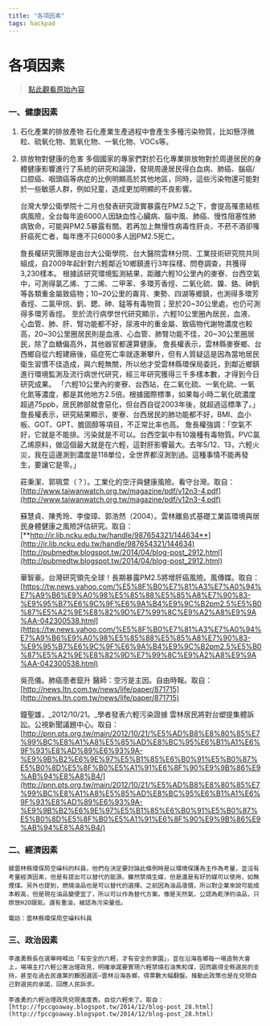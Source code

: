 ```yaml
---
title: "各項因素"
tags: hackpad
---
```


# 各項因素

> [點此觀看原始內容](https://g0v.hackpad.tw/%25E9%259B%25B2%25E6%259E%2597)

### 一、健康因素


1.  石化產業的排放產物
    石化產業生產過程中會產生多種污染物質，比如懸浮微粒、硫氧化物、氮氧化物、一氧化物、VOCs等。

2.  排放物對健康的危害
    多個國家的專家們對於石化專業排放物對於周邊居民的身體健康影響進行了系統的研究和論證，發現周邊居民得白血病、肺癌、腦癌/口腔癌、咽頭癌等病症的比例明顯高於其他地區，同時，這些污染物還可能對於一些敏感人群，例如兒童，造成更加明顯的不良影響。

    台灣大學公衛學院十二月也發表研究證實暴露在PM2.5之下，會提高罹患結核病風險，全台每年逾6000人因缺血性心臟病、腦中風、肺癌、慢性阻塞性肺病致命，可能與PM2.5暴露有關。若再加上無慢性病毒性肝炎、不菸不酒卻罹肝癌死亡者，每年應不只6000多人因PM2.5死亡。

    詹長權研究團隊是由台大公衛學院、台大醫院雲林分院、工業技術研究院共同組成，自2009年起針對六輕鄰近10鄉鎮進行3年採樣、問卷調查，共獲得3,230樣本。
    根據該研究環境監測結果，距離六輕10公里內的麥寮、台西空氣中，可測得氯乙烯、丁二烯、二甲苯、多環芳香烴、二氧化硫、鎳、鉻、砷釩等各類重金屬致癌物；10~20公里的崙背、東勢、四湖等鄉鎮，也測得多環芳香烴、二氯甲烷、釩、鍶、砷、錳等有毒物質；至於20~30公里處，也仍可測得多環芳香烴。
    至於流行病學世代研究顯示，六輕10公里圈內居民，血液、心血管、肺、肝、腎功能都不好，尿液中的重金屬、致癌物代謝物濃度也較高，20~30公里圈居民則是血液、心血管、肺腎功能不佳，20~30公里圈居民，除了血糖偏高外，其他器官都還算健康。
    詹長權表示，雲林縣麥寮鄉、台西鄉自從六輕建廠後，癌症死亡率就逐漸攀升，但有人質疑這是因為當地居民衛生習慣不佳造成，與六輕無關，所以他才受雲林縣環保局委託，到鄰近鄉鎮進行環境監測及流行病世代研究，經三年研究獲得三千多樣本數，才得到今日研究成果。
    「六輕10公里內的麥寮、台西站，在二氧化硫、一氧化硫、一氧化氮等濃度，都是其他地方2.5倍。根據國際標準，如果每小時二氧化硫濃度超過75ppb，居民肺部就會惡化，但台西自從2003年後，就超過這標準了。」詹長權表示，研究結果顯示，麥寮、台西居民的肺功能都不好，BMI、血小板、GOT、GPT、膽固醇等項目，不正常比率也高。
    詹長權強調：「空氣不好，它就是不能排。污染就是不可以。台西空氣中有10幾種有毒物質。PVC氯乙烯原料，做這個最大就是在六輕，這對肝影響最大。去年5/12、13，六輕火災，我在這邊測到濃度是118單位，全世界都沒測到過。這種事情不能再發生，要讓它是零。」


    莊秉潔、郭珮萱（？）。工業化的空汙與健康風險。看守台灣。取自：[http://www.taiwanwatch.org.tw/magazine/pdf/v12n3-4.pdf](http://www.taiwanwatch.org.tw/magazine/pdf/v12n3-4.pdf)

    蘇慧貞、陳秀玲、李俊璋、郭浩然（2004）。雲林離島式基礎工業區環境與居民身體健康之風險評估研究。取自：[**http://ir.lib.ncku.edu.tw/handle/987654321/144634**](http://ir.lib.ncku.edu.tw/handle/987654321/144634)
    [http://pubmedtw.blogspot.tw/2014/04/blog-post_2912.html](http://pubmedtw.blogspot.tw/2014/04/blog-post_2912.html)

    華智豪。台灣研究領先全球！長期暴露PM2.5將增肝癌風險。風傳媒。取自：[https://tw.news.yahoo.com/%E5%8F%B0%E7%81%A3%E7%A0%94%E7%A9%B6%E9%A0%98%E5%85%88%E5%85%A8%E7%90%83-%E9%95%B7%E6%9C%9F%E6%9A%B4%E9%9C%B2pm2.5%E5%B0%87%E5%A2%9E%E8%82%9D%E7%99%8C%E9%A2%A8%E9%9A%AA-042300538.html](https://tw.news.yahoo.com/%E5%8F%B0%E7%81%A3%E7%A0%94%E7%A9%B6%E9%A0%98%E5%85%88%E5%85%A8%E7%90%83-%E9%95%B7%E6%9C%9F%E6%9A%B4%E9%9C%B2pm2.5%E5%B0%87%E5%A2%9E%E8%82%9D%E7%99%8C%E9%A2%A8%E9%9A%AA-042300538.html)

    吳亮儀。肺癌患者竄升 醫師：空污是主因。自由時報。取自： [http://news.ltn.com.tw/news/life/paper/871715](http://news.ltn.com.tw/news/life/paper/871715)

    鐘聖雄，_2012/10/21。_學者發表六輕污染證據 雲林居民將對台塑提集體訴訟。公視新聞議題中心。取自：
    [http://pnn.pts.org.tw/main/2012/10/21/%E5%AD%B8%E8%80%85%E7%99%BC%E8%A1%A8%E5%85%AD%E8%BC%95%E6%B1%A1%E6%9F%93%E8%AD%89%E6%93%9A-%E9%9B%B2%E6%9E%97%E5%B1%85%E6%B0%91%E5%B0%87%E5%B0%8D%E5%8F%B0%E5%A1%91%E6%8F%90%E9%9B%86%E9%AB%94%E8%A8%B4/](http://pnn.pts.org.tw/main/2012/10/21/%E5%AD%B8%E8%80%85%E7%99%BC%E8%A1%A8%E5%85%AD%E8%BC%95%E6%B1%A1%E6%9F%93%E8%AD%89%E6%93%9A-%E9%9B%B2%E6%9E%97%E5%B1%85%E6%B0%91%E5%B0%87%E5%B0%8D%E5%8F%B0%E5%A1%91%E6%8F%90%E9%9B%86%E9%AB%94%E8%A8%B4/)

### 二、經濟因素

    據雲林縣環保局空噪科的科員，他們在決定要討論此條例時是以環境保護為主作為考量，並沒有考量經濟因素，但是有提出可以替代的能源。雖然禁燒生媒，但是還是有好的媒可以使用，如無煙煤。另外也提到，燃燒油品也是可以替代的選擇。之前因為油品漲價，所以對企業來說可能成本較高，但是現在油品變便宜了，所以可以作為替代方案。像是天然氣，公認為乾淨的油品，只排放H2O跟氮。還有重油，被認為污染量低。

    電訪：雲林縣環保局空噪科科員

### 三、政治因素

    李進勇縣長在選舉時喊出「有安全的六輕，才有安全的家園」，並在沿海各鄉每一場造勢大會上，場場主打六輕公害治理政見，明確承諾要實現六輕禁燒石油焦和煤，因而贏得全縣選民的支持，甚至在過去民進黨的艱困選區—雲林沿海各鄉，得票數大幅翻盤。推動此政策也是在兌現自己對選民的承諾，回應人民訴求。

    李進勇的六輕治理政見兌現進度表。自從六輕來了。取自：[http://fpccgoaway.blogspot.tw/2014/12/blog-post_28.html](http://fpccgoaway.blogspot.tw/2014/12/blog-post_28.html)


